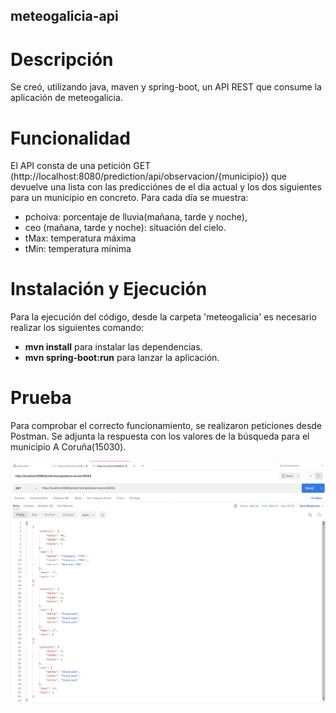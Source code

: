 ## meteogalicia-api

# Descripción

Se creó, utilizando java, maven y spring-boot, un API REST que consume la aplicación de meteogalicia.

# Funcionalidad
El API consta de una petición GET (http://localhost:8080/prediction/api/observacion/{municipio}) que devuelve una lista con las predicciónes de el dia actual y los dos siguientes para un municipio en concreto. Para cada día se muestra: 
 - pchoiva:  porcentaje de lluvia(mañana, tarde y noche), 
 - ceo (mañana, tarde y noche): situación del cielo.
 - tMax: temperatura máxima
 - tMin: temperatura mínima

# Instalación y Ejecución
Para la ejecución del código, desde la carpeta 'meteogalicia' es necesario realizar los siguientes comando:
- **mvn install** para instalar las dependencias. 
- **mvn spring-boot:run** para lanzar la aplicación.

# Prueba
Para comprobar el correcto funcionamiento, se realizaron peticiones desde Postman. Se adjunta la respuesta con los valores de la búsqueda para el municipio A Coruña(15030). 

![Respuesta](./assets/respuesta-postman.png)